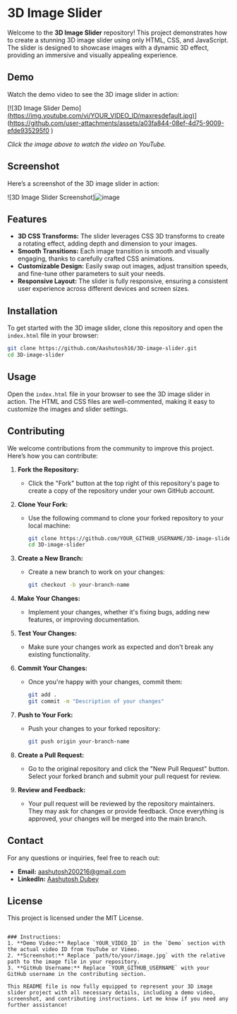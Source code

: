 # 3D Image Slider

Welcome to the **3D Image Slider** repository! This project demonstrates how to create a stunning 3D image slider using only HTML, CSS, and JavaScript. The slider is designed to showcase images with a dynamic 3D effect, providing an immersive and visually appealing experience.

## Demo

Watch the demo video to see the 3D image slider in action:

[![3D Image Slider Demo][(https://img.youtube.com/vi/YOUR_VIDEO_ID/maxresdefault.jpg)](https://www.youtube.com/watch?v=YOUR_VIDEO_ID)](https://github.com/user-attachments/assets/a03fa844-08ef-4d75-9009-efde935295f0
)

*Click the image above to watch the video on YouTube.*

## Screenshot

Here’s a screenshot of the 3D image slider in action:

![3D Image Slider Screenshot]![image](https://github.com/user-attachments/assets/0975bf40-9f25-435a-b797-029cd94b7c5a)




## Features

- **3D CSS Transforms:** The slider leverages CSS 3D transforms to create a rotating effect, adding depth and dimension to your images.
- **Smooth Transitions:** Each image transition is smooth and visually engaging, thanks to carefully crafted CSS animations.
- **Customizable Design:** Easily swap out images, adjust transition speeds, and fine-tune other parameters to suit your needs.
- **Responsive Layout:** The slider is fully responsive, ensuring a consistent user experience across different devices and screen sizes.

## Installation

To get started with the 3D image slider, clone this repository and open the `index.html` file in your browser:

```bash
git clone https://github.com/Aashutosh16/3D-image-slider.git
cd 3D-image-slider
```

## Usage

Open the `index.html` file in your browser to see the 3D image slider in action. The HTML and CSS files are well-commented, making it easy to customize the images and slider settings.

## Contributing

We welcome contributions from the community to improve this project. Here’s how you can contribute:

1. **Fork the Repository:**
   - Click the "Fork" button at the top right of this repository's page to create a copy of the repository under your own GitHub account.

2. **Clone Your Fork:**
   - Use the following command to clone your forked repository to your local machine:
     ```bash
     git clone https://github.com/YOUR_GITHUB_USERNAME/3D-image-slider.git
     cd 3D-image-slider
     ```

3. **Create a New Branch:**
   - Create a new branch to work on your changes:
     ```bash
     git checkout -b your-branch-name
     ```

4. **Make Your Changes:**
   - Implement your changes, whether it's fixing bugs, adding new features, or improving documentation.

5. **Test Your Changes:**
   - Make sure your changes work as expected and don't break any existing functionality.

6. **Commit Your Changes:**
   - Once you're happy with your changes, commit them:
     ```bash
     git add .
     git commit -m "Description of your changes"
     ```

7. **Push to Your Fork:**
   - Push your changes to your forked repository:
     ```bash
     git push origin your-branch-name
     ```

8. **Create a Pull Request:**
   - Go to the original repository and click the "New Pull Request" button. Select your forked branch and submit your pull request for review.

9. **Review and Feedback:**
   - Your pull request will be reviewed by the repository maintainers. They may ask for changes or provide feedback. Once everything is approved, your changes will be merged into the main branch.

## Contact

For any questions or inquiries, feel free to reach out:

- **Email:** [aashutosh200216@gmail.com](mailto:aashutosh200216@gmail.com)
- **LinkedIn:** [Aashutosh Dubey](https://www.linkedin.com/in/aashutoshdubey16/)

## License

This project is licensed under the MIT License.
```

### Instructions:
1. **Demo Video:** Replace `YOUR_VIDEO_ID` in the `Demo` section with the actual video ID from YouTube or Vimeo.
2. **Screenshot:** Replace `path/to/your/image.jpg` with the relative path to the image file in your repository.
3. **GitHub Username:** Replace `YOUR_GITHUB_USERNAME` with your GitHub username in the contributing section.

This README file is now fully equipped to represent your 3D image slider project with all necessary details, including a demo video, screenshot, and contributing instructions. Let me know if you need any further assistance!
